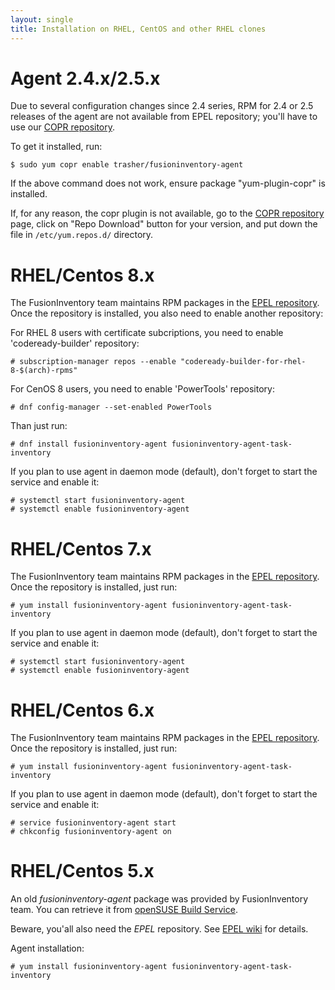```yaml
---
layout: single
title: Installation on RHEL, CentOS and other RHEL clones
---
```


# Agent 2.4.x/2.5.x

Due to several configuration changes since 2.4 series, RPM for 2.4 or 2.5 releases of the agent are not available from EPEL repository; you'll have to use our [COPR repository](https://copr.fedorainfracloud.org/coprs/trasher/fusioninventory-agent).

To get it installed, run:

    $ sudo yum copr enable trasher/fusioninventory-agent

If the above command does not work, ensure package "yum-plugin-copr" is installed.

If, for any reason, the copr plugin is not available, go to the [COPR repository](https://copr.fedorainfracloud.org/coprs/trasher/fusioninventory-agent) page, click on "Repo Download" button for your version, and put down the file in `/etc/yum.repos.d/` directory.

# RHEL/Centos 8.x

The FusionInventory team maintains RPM packages in the [EPEL repository](https://fedoraproject.org/wiki/EPEL).
Once the repository is installed, you also need to enable another repository:

For RHEL 8 users with certificate subcriptions, you need to enable 'codeready-builder' repository:

    # subscription-manager repos --enable "codeready-builder-for-rhel-8-$(arch)-rpms"

For CenOS 8 users, you need to enable 'PowerTools' repository:

    # dnf config-manager --set-enabled PowerTools

Than just run:

    # dnf install fusioninventory-agent fusioninventory-agent-task-inventory

If you plan to use agent in daemon mode (default), don't forget to start the service and enable it:

    # systemctl start fusioninventory-agent
    # systemctl enable fusioninventory-agent

# RHEL/Centos 7.x

The FusionInventory team maintains RPM packages in the [EPEL repository](https://fedoraproject.org/wiki/EPEL).
Once the repository is installed, just run:

    # yum install fusioninventory-agent fusioninventory-agent-task-inventory

If you plan to use agent in daemon mode (default), don't forget to start the service and enable it:

    # systemctl start fusioninventory-agent
    # systemctl enable fusioninventory-agent

# RHEL/Centos 6.x

The FusionInventory team maintains RPM packages in the [EPEL repository](https://fedoraproject.org/wiki/EPEL).
Once the repository is installed, just run:

    # yum install fusioninventory-agent fusioninventory-agent-task-inventory

If you plan to use agent in daemon mode (default), don't forget to start the service and enable it:

    # service fusioninventory-agent start
    # chkconfig fusioninventory-agent on

# RHEL/Centos 5.x

An old *fusioninventory-agent* package was provided by FusionInventory
team. You can retrieve it from [openSUSE Build
Service](https://build.opensuse.org/project/show?project=home%3Aguillomovitch).

Beware, you'all also need the *EPEL* repository. See [EPEL wiki](https://fedoraproject.org/wiki/EPEL) for details.

Agent installation:

    # yum install fusioninventory-agent fusioninventory-agent-task-inventory
